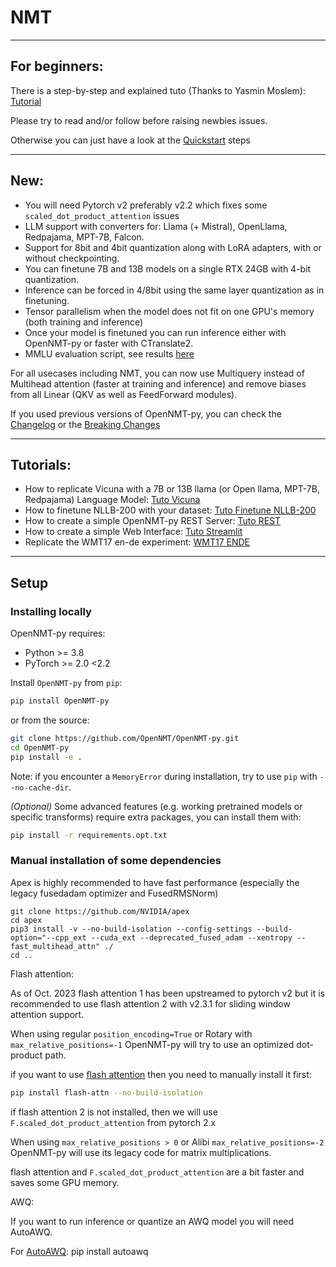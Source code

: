 # NMT


----
## For beginners:

There is a step-by-step and explained tuto (Thanks to Yasmin Moslem): [Tutorial](https://github.com/ymoslem/OpenNMT-Tutorial)

Please try to read and/or follow before raising newbies issues.

Otherwise you can just have a look at the [Quickstart](https://opennmt.net/OpenNMT-py/quickstart.html) steps

----
## New:

* You will need Pytorch v2 preferably v2.2 which fixes some `scaled_dot_product_attention` issues
* LLM support with converters for: Llama (+ Mistral), OpenLlama, Redpajama, MPT-7B, Falcon.
* Support for 8bit and 4bit quantization along with LoRA adapters, with or without checkpointing.
* You can finetune 7B and 13B models on a single RTX 24GB with 4-bit quantization.
* Inference can be forced in 4/8bit using the same layer quantization as in finetuning.
* Tensor parallelism when the model does not fit on one GPU's memory (both training and inference)
* Once your model is finetuned you can run inference either with OpenNMT-py or faster with CTranslate2.
* MMLU evaluation script, see results [here](https://github.com/OpenNMT/OpenNMT-py/blob/master/eval_llm/MMLU/readme.md)

For all usecases including NMT, you can now use Multiquery instead of Multihead attention (faster at training and inference) and remove biases from all Linear (QKV as well as FeedForward modules).


If you used previous versions of OpenNMT-py, you can check the [Changelog](https://github.com/OpenNMT/OpenNMT-py/blob/master/CHANGELOG.md) or the [Breaking Changes](https://github.com/OpenNMT/OpenNMT-py/blob/master/docs/source/changes.md)

----

## Tutorials:

* How to replicate Vicuna with a 7B or 13B llama (or Open llama, MPT-7B, Redpajama)  Language Model: [Tuto Vicuna](https://github.com/OpenNMT/OpenNMT-py/blob/master/docs/source/examples/replicate_vicuna/ReplicateVicuna.md)
* How to finetune NLLB-200 with your dataset: [Tuto Finetune NLLB-200](https://forum.opennmt.net/t/finetuning-and-curating-nllb-200-with-opennmt-py/5238)
* How to create a simple OpenNMT-py REST Server: [Tuto REST](https://forum.opennmt.net/t/simple-opennmt-py-rest-server/1392)
* How to create a simple Web Interface: [Tuto Streamlit](https://forum.opennmt.net/t/simple-web-interface/4527)
* Replicate the WMT17 en-de experiment: [WMT17 ENDE](https://github.com/OpenNMT/OpenNMT-py/blob/master/docs/source/examples/wmt17/Translation.md)

----

## Setup

### Installing locally

OpenNMT-py requires:

- Python >= 3.8
- PyTorch >= 2.0 <2.2

Install `OpenNMT-py` from `pip`:
```bash
pip install OpenNMT-py
```

or from the source:
```bash
git clone https://github.com/OpenNMT/OpenNMT-py.git
cd OpenNMT-py
pip install -e .
```

Note: if you encounter a `MemoryError` during installation, try to use `pip` with `--no-cache-dir`.

*(Optional)* Some advanced features (e.g. working pretrained models or specific transforms) require extra packages, you can install them with:

```bash
pip install -r requirements.opt.txt
```

### Manual installation of some dependencies

Apex is highly recommended to have fast performance (especially the legacy fusedadam optimizer and FusedRMSNorm)

```shell
git clone https://github.com/NVIDIA/apex
cd apex
pip3 install -v --no-build-isolation --config-settings --build-option="--cpp_ext --cuda_ext --deprecated_fused_adam --xentropy --fast_multihead_attn" ./
cd ..
```

Flash attention:

As of Oct. 2023 flash attention 1 has been upstreamed to pytorch v2 but it is recommended to use flash attention 2 with v2.3.1 for sliding window attention support.

When using regular `position_encoding=True` or Rotary with `max_relative_positions=-1` OpenNMT-py will try to use an optimized dot-product path.

if you want to use [flash attention](https://github.com/Dao-AILab/flash-attention#installation-and-features) then you need to manually install it first:

```bash
pip install flash-attn --no-build-isolation
```

if flash attention 2 is not installed, then we will use `F.scaled_dot_product_attention` from pytorch 2.x

When using `max_relative_positions > 0` or Alibi `max_relative_positions=-2` OpenNMT-py will use its legacy code for matrix multiplications.

flash attention and `F.scaled_dot_product_attention` are a bit faster and saves some GPU memory.


AWQ:

If you want to run inference or quantize an AWQ model you will need AutoAWQ.

For [AutoAWQ](https://github.com/casper-hansen/AutoAWQ):
    pip install autoawq




